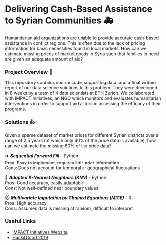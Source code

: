 # Delivering Cash-Based Assistance to Syrian Communities :ambulance:

Humanitarian aid organizations are unable to provide accurate cash-based assistance in conflict regions. This is often due to the lack of pricing information for basic necessities found in local markets. How can we estimate missing prices of market goods in Syria such that families in need are given an adequate amount of aid?

### Project Overview :eyes:

This repository contains source code, supporting data, and a final written report of our data science solutions to this problem. They were developed in 8 weeks by a team of 4 data scientists at ETH Zurich. We collaborated with IMPACT Initiatives, an NGO which monitors and evaluates humanitarian interventions in order to support aid actors in assessing the efficacy of their programs. 

### Solutions :thumbsup:

Given a sparse dataset of market prices for different Syrian districts over a range of 2.5 years (of which only 40% of the price data is available), how can we estimate the missing 60% of the price data?

:fast_forward: ***Sequential Forward Fill*** - Python \
Pros: Easy to implement, requires little prior information \
Cons: Does not account for temporal or geographical fluctuations

:couple: ***Adapted K-Nearest Neighbors (KNN)*** - Python \
Pros: Good accuracy, easily adaptable \
Cons: Not well-defined near boundary values

:mouse: ***Multivariate Imputation by Chained Equations (MICE)*** - R \
Pros: High accuracy \
Cons: Assumes data is missing at random, difficult to interpret

### Useful Links
*  [IMPACT Initiatives Website](https://www.impact-initiatives.org)
*  [Hack4Good 2019](https://analytics-club.org/hack4good)
